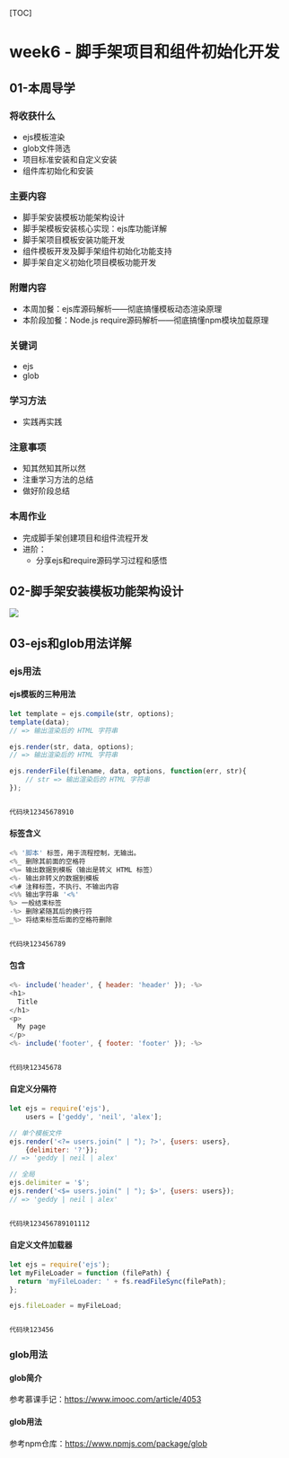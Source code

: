 [TOC]

# week6 - 脚手架项目和组件初始化开发


## 01-本周导学
### 将收获什么

- ejs模板渲染
- glob文件筛选
- 项目标准安装和自定义安装
- 组件库初始化和安装

### 主要内容

- 脚手架安装模板功能架构设计
- 脚手架模板安装核心实现：ejs库功能详解
- 脚手架项目模板安装功能开发
- 组件模板开发及脚手架组件初始化功能支持
- 脚手架自定义初始化项目模板功能开发

### 附赠内容

- 本周加餐：ejs库源码解析——彻底搞懂模板动态渲染原理
- 本阶段加餐：Node.js require源码解析——彻底搞懂npm模块加载原理

### 关键词

- ejs
- glob

### 学习方法

- 实践再实践

### 注意事项

- 知其然知其所以然
- 注重学习方法的总结
- 做好阶段总结

### 本周作业

- 完成脚手架创建项目和组件流程开发
- 进阶：
  - 分享ejs和require源码学习过程和感悟



## 02-脚手架安装模板功能架构设计

![](https://oss-1252175178.cos.ap-shanghai.myqcloud.com/%E6%85%95%E8%AF%BE%E7%BD%91%E6%9E%B6%E6%9E%84%E5%B8%88%E8%AF%BE%E7%A8%8B/%E8%84%9A%E6%89%8B%E6%9E%B6-%E9%A1%B9%E7%9B%AE%E6%A8%A1%E6%9D%BF%E5%AE%89%E8%A3%85%E6%9E%B6%E6%9E%84%E8%AE%BE%E8%AE%A1.jpeg)



## 03-ejs和glob用法详解

### ejs用法

#### ejs模板的三种用法

```js
let template = ejs.compile(str, options);
template(data);
// => 输出渲染后的 HTML 字符串

ejs.render(str, data, options);
// => 输出渲染后的 HTML 字符串

ejs.renderFile(filename, data, options, function(err, str){
    // str => 输出渲染后的 HTML 字符串
});


代码块12345678910
```

#### 标签含义

```js
<% '脚本' 标签，用于流程控制，无输出。
<%_ 删除其前面的空格符
<%= 输出数据到模板（输出是转义 HTML 标签）
<%- 输出非转义的数据到模板
<%# 注释标签，不执行、不输出内容
<%% 输出字符串 '<%'
%> 一般结束标签
-%> 删除紧随其后的换行符
_%> 将结束标签后面的空格符删除


代码块123456789
```

#### 包含

```js
<%- include('header', { header: 'header' }); -%>
<h1>
  Title
</h1>
<p>
  My page
</p>
<%- include('footer', { footer: 'footer' }); -%>


代码块12345678
```

#### 自定义分隔符

```js
let ejs = require('ejs'),
    users = ['geddy', 'neil', 'alex'];

// 单个模板文件
ejs.render('<?= users.join(" | "); ?>', {users: users},
    {delimiter: '?'});
// => 'geddy | neil | alex'

// 全局
ejs.delimiter = '$';
ejs.render('<$= users.join(" | "); $>', {users: users});
// => 'geddy | neil | alex'


代码块123456789101112
```

#### 自定义文件加载器

```js
let ejs = require('ejs');
let myFileLoader = function (filePath) {
  return 'myFileLoader: ' + fs.readFileSync(filePath);
};

ejs.fileLoader = myFileLoad;


代码块123456
```

### glob用法

#### glob简介

参考慕课手记：https://www.imooc.com/article/4053

#### glob用法

参考npm仓库：https://www.npmjs.com/package/glob

